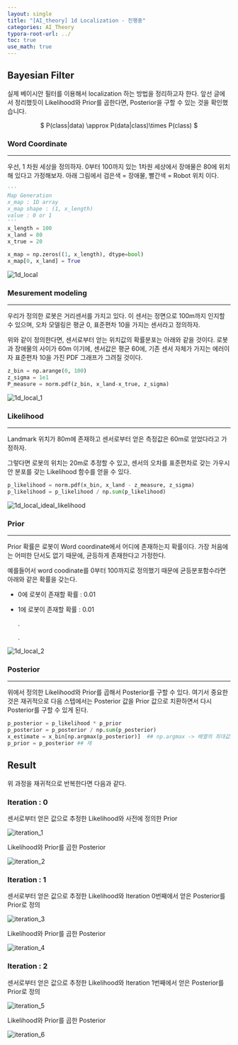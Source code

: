 ```yaml
---
layout: single
title: "[AI_theory] 1d Localization - 진행중" 
categories: AI_Theory
typora-root-url: ../
toc: true
use_math: true
---
```




## Bayesian Filter

실제 베이시안 필터를 이용해서 localization 하는 방법을 정리하고자 한다.  앞선 글에서 정리했듯이 Likelihood와 Prior를 곱한다면, Posterior을 구할 수 있는 것을 확인했습니다. 

<center>$
P(class|data) \approx P(data|class)\times P(class)
$</center>



### Word Coordinate

---

우선, 1 차원 세상을 정의하자. 0부터 100까지 있는 1차원 세상에서 장애물은 80에 위치해 있다고 가정해보자.  아래 그림에서 검은색 = 장애물, 빨간색 = Robot 위치 이다. 

```python
'''
Map Generation
x_map : 1D array
x_map shape : (1, x_length)
value : 0 or 1
'''
x_length = 100
x_land = 80
x_true = 20

x_map = np.zeros((1, x_length), dtype=bool)
x_map[0, x_land] = True


```



![1d_local](/images/2024-02-26-AI_theory4_1d_localization/1d_local.png)



### Mesurement modeling

---

우리가 정의한 로봇은 거리센서를 가지고 있다. 이 센서는 정면으로 100m까지 인지할 수 있으며, 오차 모델링은 평균 0, 표준편차 10을 가지는 센서라고 정의하자. 

위와 같이 정의한다면, 센서로부터 얻는 위치값의 확률분포는 아래와 같을 것이다.  로봇과 장애물의 사이가 60m 이기에,  센서값은 평균 60에, 기존 센서 자체가 가지는 에러이자 표준편차 10을 가진 PDF 그래프가 그려질 것이다. 

```python
z_bin = np.arange(0, 100) 
z_sigma = 1e1
P_measure = norm.pdf(z_bin, x_land-x_true, z_sigma)
```

![1d_local_1](/images/2024-02-26-AI_theory4_1d_localization/1d_local_1.png)

### Likelihood

---

Landmark 위치가 80m에 존재하고 센서로부터 얻은 측정값은 60m로 얻었다라고 가정하자. 

그렇다면 로봇의 위치는 20m로 추정할 수 있고, 센서의 오차를 표준편차로 갖는 가우시안 분포를 갖는 Likelihood 함수를 얻을 수 있다. 

```python
p_likelihood = norm.pdf(x_bin, x_land - z_measure, z_sigma)
p_likelihood = p_likelihood / np.sum(p_likelihood)
```



![1d_local_ideal_likelihood](/images/2024-02-26-AI_theory4_1d_localization/1d_local_ideal_likelihood-1708927156510-8.png)



### Prior

---

Prior 확률은 로봇이 Word coordinate에서 어디에 존재하는지 확률이다. 가장 처음에는 어떠한 단서도 없기 때문에, 균등하게 존재한다고 가정한다. 

예를들어서 word coodinate를 0부터 100까지로 정의했기 때문에 균등분포함수라면 아래와 같은 확률을 갖는다. 

- 0에 로봇이 존재할 확률 : 0.01

- 1에 로봇이 존재할 확률 : 0.01

  .

  .

![1d_local_2](/images/2024-02-26-AI_theory4_1d_localization/1d_local_2.png)





### Posterior

---

위에서 정의한 Likelihood와 Prior를 곱해서 Posterior를 구할 수 있다. 여기서 중요한 것은 재귀적으로 다음 스텝에서는 Posterior 값을 Prior 값으로 치환하면서 다시 Posterior를 구할 수 있게 된다. 

```python
p_posterior = p_likelihood * p_prior
p_posterior = p_posterior / np.sum(p_posterior)
x_estimate = x_bin[np.argmax(p_posterior)]  ## np.argmax -> 배열의 최대값의 인덱스를 반환, p_posterior의 최대값을 가지는 x_bin의 값
p_prior = p_posterior ## 재

```



## Result

위 과정을 재귀적으로 반복한다면  다음과 같다.

### Iteration : 0

센서로부터 얻은 값으로 추정한 Likelihood와 사전에 정의한 Prior

![iteration_1](/images/2024-02-26-AI_theory4_1d_localization/iteration_1.png)

Likelihood와 Prior를 곱한 Posterior

![iteration_2](/images/2024-02-26-AI_theory4_1d_localization/iteration_2.png)

### Iteration : 1

센서로부터 얻은 값으로 추정한 Likelihood와 Iteration 0번째에서 얻은 Posterior를 Prior로 정의

![iteration_3](/images/2024-02-26-AI_theory4_1d_localization/iteration_3.png)

Likelihood와 Prior를 곱한 Posterior

![iteration_4](/images/2024-02-26-AI_theory4_1d_localization/iteration_4.png)

### Iteration : 2

센서로부터 얻은 값으로 추정한 Likelihood와 Iteration 1번째에서 얻은 Posterior를 Prior로 정의

![iteration_5](/images/2024-02-26-AI_theory4_1d_localization/iteration_5.png)

Likelihood와 Prior를 곱한 Posterior

![iteration_6](/images/2024-02-26-AI_theory4_1d_localization/iteration_6.png)
